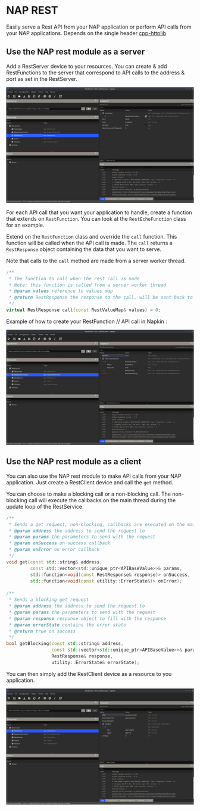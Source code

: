 # NAP REST
Easily serve a Rest API from your NAP application or perform API calls from your NAP applications. Depends on the single header [cpp-httplib](https://github.com/yhirose/cpp-httplib) 

## Use the NAP rest module as a server
Add a RestServer device to your resources. You can create & add RestFunctions to the server that correspond to API calls to the address & port as set in the RestServer.

![server](server.jpg)

For each API call that you want your application to handle, create a function that extends on `RestFunction`. You can look at the `RestEchoFunction` class for an example. 

Extend on the `RestFunction` class and override the `call` function. This function will be called when the API call is made. The `call` returns a `RestResponse` object containing the data that you want to serve.

Note that calls to the `call` method are made from a server worker thread. 

```cpp
/**
 * The function to call when the rest call is made
 * Note: this function is called from a server worker thread
 * @param values reference to values map
 * @return RestResponse the response to the call, will be sent back to the client
 */
virtual RestResponse call(const RestValueMap& values) = 0;
```

Example of how to create your RestFunction // API call in Napkin :

![function](function.jpg)

## Use the NAP rest module as a client

You can also use the NAP rest module to make API calls from your NAP application. Just create a RestClient device and call the `get` method.

You can choose to make a blocking call or a non-blocking call. The non-blocking call will execute the callbacks on the main thread during the update loop of the RestService.

```cpp
/**
 * Sends a get request, non-blocking, callbacks are executed on the main thread during the update loop of RestService
 * @param address the address to send the request to
 * @param params the parameters to send with the request
 * @param onSuccess on success callback
 * @param onError on error callback
 */
void get(const std::string& address,
         const std::vector<std::unique_ptr<APIBaseValue>>& params,
         std::function<void(const RestResponse& response)> onSuccess,
         std::function<void(const utility::ErrorState&)> onError);

/**
 * Sends a blocking get request
 * @param address the address to send the request to
 * @param params the parameters to send with the request
 * @param response response object to fill with the response
 * @param errorState contains the error state
 * @return true on success
 */
bool getBlocking(const std::string& address,
                 const std::vector<std::unique_ptr<APIBaseValue>>& params,
                 RestResponse& response,
                 utility::ErrorState& errorState);
```

You can then simply add the RestClient device as a resource to you application.

![client](client.jpg)
